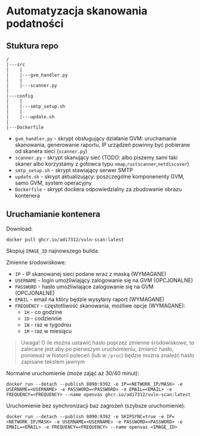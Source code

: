 # Automatyzacja skanowania podatności

## Stuktura repo

```
/
|---src
|    |
|    |---gvm_handler.py
|    |
|    |---scanner.py
|    
|---config
|    |
|    |---smtp_setup.sh
|    |
|    |---update.sh    
|
|---Dockerfile
```

* `gvm_handler.py` - skrypt obsługujący działanie GVM: uruchamanie skanowania, generowanie raportu, IP urządzeń powinny być pobierane od skanera sieci (`scanner.py`)
* `scanner.py` - skrypt skanujący sieć (TODO: albo piszemy sami taki skaner albo korzystamy z gotowca typu `nmap`,`rustscanner`,`netdiscover`)
* `smtp_setup.sh` - skrypt stawiający serwer SMTP
* `update.sh` - skrypt aktualizujący: poszczególne komponenenty GVM, samo GVM, system operacyjny
* `Dockerfile` - skrypt dockera odpowiedzialny za zbudowanie obrazu kontenera


## Uruchamianie kontenera

Download:
```
docker pull ghcr.io/adi7312/vuln-scan:latest
```

Skopiuj `IMAGE_ID` najnowszego builda.

Zmienne środowiskowe:
* `IP` - IP skanowanej sieci podane wraz z maską (WYMAGANE)
* `USERNAME` - login umożliwiający zalogowanie się na GVM (OPCJONALNE)
* `PASSWORD` - hasło umożliwiające zalogowanie się na GVM (OPCJONALNE)
* `EMAIL` - email na który będzie wysyłany raport (WYMAGANE)
* `FREQUENCY` - częstotliwość skanowania, możliwe opcje (WYMAGANE):
  * `1H` - co godzine
  * `1D` - codziennie
  * `1W` - raz w tygodniu
  * `1M` - raz w miesiącu


> Uwaga! O ile można ustawić hasło poprzez zmienne środowiskowe, to zalecane jest aby po pierwszym uruchomieniu, zmienić hasło, ponieważ w historii poleceń (lub w `/proc`) będzie można znaleźć hasło zapisane tekstem jawnym



Normalne uruchomienie (może zająć aż 30/40 minut):
```
docker run --detach --publish 8090:9392 -e IP=<NETWORK_IP/MASK> -e USERNAME=<USERNAME> -e PASSWORD=<PASSWORD> -e EMAIL=<EMAIL> -e FREQUENCY=<FREQUENCY> --name openvas ghcr.io/adi7312/vuln-scan:latest
```

Uruchomienie bez synchronizacji baz zagrożeń (szybsze uruchomienie):

```
docker run --detach --publish 8090:9392 -e SKIPSYNC=true -e IP=<NETWORK_IP/MASK> -e USERNAME=<USERNAME> -e PASSWORD=<PASSWORD> -e EMAIL=<EMAIL> -e FREQUENCY=<FREQUENCY> --name openvas <IMAGE_ID> 
```




